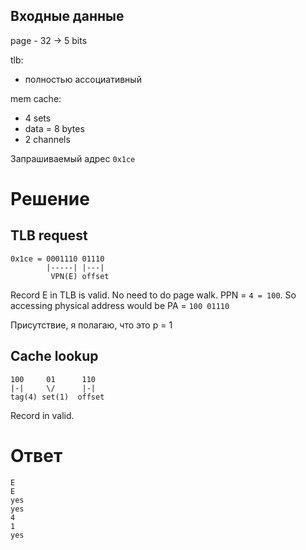 ## Входные данные

page - 32 -> 5 bits

tlb:
- полностью ассоциативный

mem cache:
- 4 sets
- data = 8 bytes
- 2 channels

Запрашиваемый адрес `0x1ce`
# Решение

## TLB request
```
0x1ce = 0001110 01110
        |-----| |---|
         VPN(E) offset

```

Record E in TLB is valid. No need to do page walk. PPN = `4 = 100`.
So accessing physical address would be PA = `100 01110`

Присутствие, я полагаю, что это p = 1

## Cache lookup

```
100     01      110
|-|     \/      |-|
tag(4) set(1)  offset
```

Record in valid. 

# Ответ
```
E
E
yes
yes
4
1
yes
```